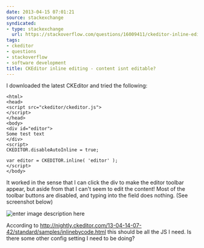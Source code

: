 ```yaml
---
date: 2013-04-15 07:01:21
source: stackexchange
syndicated:
- type: stackexchange
  url: https://stackoverflow.com/questions/16009411/ckeditor-inline-editing-content-isnt-editable
tags:
- ckeditor
- questions
- stackoverflow
- software development
title: CKEditor inline editing - content isnt editable?
---
```


I downloaded the latest CKEditor and tried the following:

    <html>
    <head>
    <script src="ckeditor/ckeditor.js">
    </script>
    </head>
    <body>
    <div id="editor">
    Some test text
    </div>
    <script>
    CKEDITOR.disableAutoInline = true;
    
    var editor = CKEDITOR.inline( 'editor' );
    </script>
    </body>

It worked in the sense that I can click the div to make the editor toolbar appear, but aside from that I can't seem to edit the content! Most of the toolbar buttons are disabled, and typing into the field does nothing. (See screenshot below)

![enter image description here][1]


According to http://nightly.ckeditor.com/13-04-14-07-42/standard/samples/inlinebycode.html this should be all the JS I need. Is there some other config setting I need to be doing?


  [1]: https://i.stack.imgur.com/koQbY.png